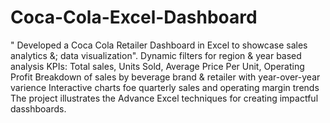 # Coca-Cola-Excel-Dashboard
" Developed a Coca Cola Retailer Dashboard in Excel to showcase sales analytics &; data visualization".
Dynamic filters for region & year based analysis
KPIs: Total sales, Units Sold, Average Price Per Unit, Operating Profit
Breakdown of sales by beverage brand & retailer with year-over-year varience
Interactive charts foe quarterly sales and operating margin trends 
The project illustrates the Advance Excel techniques for creating impactful dasshboards.
